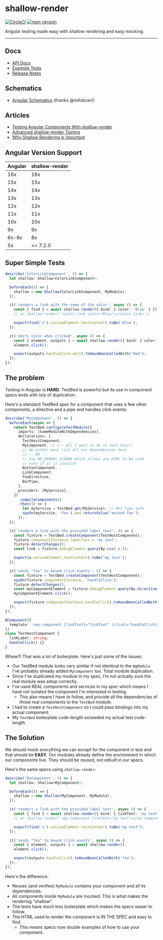 # shallow-render

[![CircleCI](https://circleci.com/gh/getsaf/shallow-render.svg?style=svg)](https://circleci.com/gh/getsaf/shallow-render)
[![npm version](https://badge.fury.io/js/shallow-render.svg)](https://www.npmjs.com/package/shallow-render)

Angular testing made easy with shallow rendering and easy mocking.

---

## Docs

- [API Docs](https://getsaf.github.io/shallow-render)
- [Example Tests](https://github.com/getsaf/shallow-render/tree/master/lib/examples)
- [Release Notes](https://github.com/getsaf/shallow-render/releases)

## Schematics

- [Angular Schematics](https://github.com/mihalcan/shallow-render-shematics) (thanks @mihalcan!)

## Articles

- [Testing Angular Components With shallow-render](https://medium.com/@getsaf/testing-angular-components-with-shallow-render-9334d16dc2e3?source=friends_link&sk=5c72c2bf4ce91da656916dc680f8b1cf)
- [Advanced shallow-render Testing](https://medium.com/@getsaf/advanced-shallow-render-testing-for-angular-components-452ce74d5f88?source=friends_link&sk=91d48511b60871c7b34b1bbb231ce1a5)
- [Why Shallow Rendering is Important](https://medium.com/@getsaf/why-shallow-rendering-is-import-in-angular-unit-tests-84569d571b72?source=friends_link&sk=4576570c948a531036cc8fe9e2dc9a19)

## Angular Version Support

| Angular | shallow-render |
| ------- | -------------- |
| 16x     | 16x            |
| 15x     | 15x            |
| 14x     | 14x            |
| 13x     | 13x            |
| 12x     | 12x            |
| 11x     | 11x            |
| 10x     | 10x            |
| 9x      | 9x             |
| 6x-8x   | 8x             |
| 5x      | <= 7.2.0       |

## Super Simple Tests

```typescript
describe('ColorLinkComponent', () => {
  let shallow: Shallow<ColorLinkComponent>;

  beforeEach(() => {
    shallow = new Shallow(ColorLinkComponent, MyModule);
  });

  it('renders a link with the name of the color', async () => {
    const { find } = await shallow.render({ bind: { color: 'Blue' } });
    // or shallow.render(`<color-link color="Blue"></color-link>`);

    expect(find('a').nativeElement.textContent).toBe('Blue');
  });

  it('emits color when clicked', async () => {
    const { element, outputs } = await shallow.render({ bind: { color: 'Red' } });
    element.click();

    expect(outputs.handleClick.emit).toHaveBeenCalledWith('Red');
  });
});
```

## The problem

Testing in Angular is **HARD**. TestBed is powerful but its use in component specs ends with lots of duplication.

Here's a standard TestBed spec for a component that uses a few other components, a directive and a pipe and handles click events:

```typescript
describe('MyComponent', () => {
  beforeEach(async => {
    return TestBed.configureTestModule({
      imports: [SomeModuleWithDependencies],
      declarations: [
        TestHostComponent,
        MyComponent, // <-- All I want to do is test this!!
        // We either must list all our dependencies here
        // -- OR --
        // Use NO_ERRORS_SCHEMA which allows any HTML to be used
        // even if it is invalid!
        ButtonComponent,
        LinkComponent,
        FooDirective,
        BarPipe,
      ],
      providers: [MyService],
    })
      .compileComponents()
      .then(() => {
        let myService = TestBed.get(MyService); // Not type safe
        spyOn(myService, 'foo').and.returnValue('mocked foo');
      });
  });

  it('renders a link with the provided label text', () => {
    const fixture = TestBed.createComponent(TestHostComponent);
    fixture.componentInstance.labelText = 'my text';
    fixture.detectChanges();
    const link = fixture.debugElement.query(By.css('a'));

    expect(a.nativeElement.textContent).toBe('my text');
  });

  it('sends "foo" to bound click events', () => {
    const fixture = TestBed.createComponent(TestHostComponent);
    spyOn(fixture.componentInstance, 'handleClick');
    fixture.detectChanges();
    const myComponentElement = fixture.debugElement.query(By.directive(MyComponent));
    myComponentElement.click();

    expect(fixture.componentInstance.handleClick).toHaveBeenCalledWith('foo');
  });
});

@Component({
  template: '<my-component [linkText]="linkText" (click)="handleClick($event)"></my-component>',
})
class TestHostComponent {
  linkLabel: string;
  handleClick() {}
}
```

Whew!!! That was a lot of boilerplate. Here's just some of the issues:

- Our TestBed module looks very similar if not identical to the `NgModule` I've probably already added `MyComponent` too. Total module duplication.
- Since I've duplicated my module in my spec, I'm not actually sure the real module was setup correctly.
- I've used REAL components and services in my spec which means I have not isolated the component I'm interested in testing.
  - This also means I have to follow, and provide all the dependencies of those real components to the `TestBed` module.
- I had to create a `TestHostComponent` so I could pass bindings into my actual component.
- My `TestBed` boilerplate code-length exceeded my actual test code-length.

## The Solution

We should mock everything we can except for the component in test and that should be **EASY**. Our modules already define the environment in which our components live. They should be _reused_, not _rebuilt_ in our specs.

Here's the same specs using `shallow-render`:

```typescript
describe('MyComponent', () => {
  let shallow: Shallow<MyComponent>;

  beforeEach(() => {
    shallow = new Shallow(MyComponent, MyModule);
  });

  it('renders a link with the provided label text', async () => {
    const { find } = await shallow.render({ bind: { linkText: 'my text' } });
    // or shallow.render(`<my-component linkText="my text"></my-component>`);

    expect(find('a').nativeElement.textContent).toBe('my text');
  });

  it('sends "foo" to bound click events', async () => {
    const { element, outputs } = await shallow.render();
    element.click();

    expect(outputs.handleClick).toHaveBeenCalledWith('foo');
  });
});
```

Here's the difference:

- Reuses (and verifies) `MyModule` contains your component and all its dependencies.
- All components inside `MyModule` are mocked. This is what makes the rendering "shallow".
- The tests have much less boilerplate which makes the specs easier to follow.
- The HTML used to render the component is IN THE SPEC and easy to find.
  - This means specs now double examples of how to use your component.
